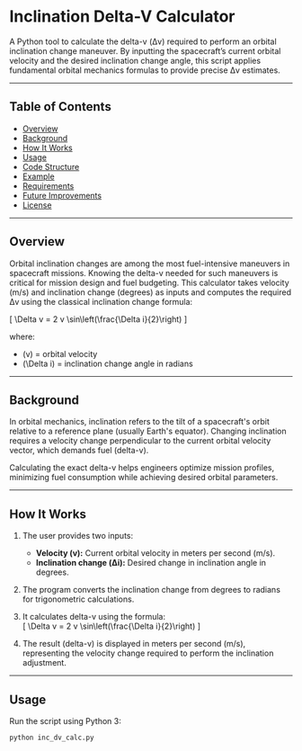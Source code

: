 # Inclination Delta-V Calculator

A Python tool to calculate the delta-v (Δv) required to perform an orbital inclination change maneuver. By inputting the spacecraft’s current orbital velocity and the desired inclination change angle, this script applies fundamental orbital mechanics formulas to provide precise Δv estimates.

---

## Table of Contents
- [Overview](#overview)  
- [Background](#background)  
- [How It Works](#how-it-works)  
- [Usage](#usage)  
- [Code Structure](#code-structure)  
- [Example](#example)  
- [Requirements](#requirements)  
- [Future Improvements](#future-improvements)  
- [License](#license)  

---

## Overview

Orbital inclination changes are among the most fuel-intensive maneuvers in spacecraft missions. Knowing the delta-v needed for such maneuvers is critical for mission design and fuel budgeting. This calculator takes velocity (m/s) and inclination change (degrees) as inputs and computes the required Δv using the classical inclination change formula:

\[
\Delta v = 2 v \sin\left(\frac{\Delta i}{2}\right)
\]

where:  
- \(v\) = orbital velocity  
- \(\Delta i\) = inclination change angle in radians

---

## Background

In orbital mechanics, inclination refers to the tilt of a spacecraft's orbit relative to a reference plane (usually Earth's equator). Changing inclination requires a velocity change perpendicular to the current orbital velocity vector, which demands fuel (delta-v).

Calculating the exact delta-v helps engineers optimize mission profiles, minimizing fuel consumption while achieving desired orbital parameters.

---

## How It Works

1. The user provides two inputs:
   - **Velocity (v):** Current orbital velocity in meters per second (m/s).
   - **Inclination change (Δi):** Desired change in inclination angle in degrees.

2. The program converts the inclination change from degrees to radians for trigonometric calculations.

3. It calculates delta-v using the formula:  
   \[
   \Delta v = 2 v \sin\left(\frac{\Delta i}{2}\right)
   \]

4. The result (delta-v) is displayed in meters per second (m/s), representing the velocity change required to perform the inclination adjustment.

---

## Usage

Run the script using Python 3:

```bash
python inc_dv_calc.py

